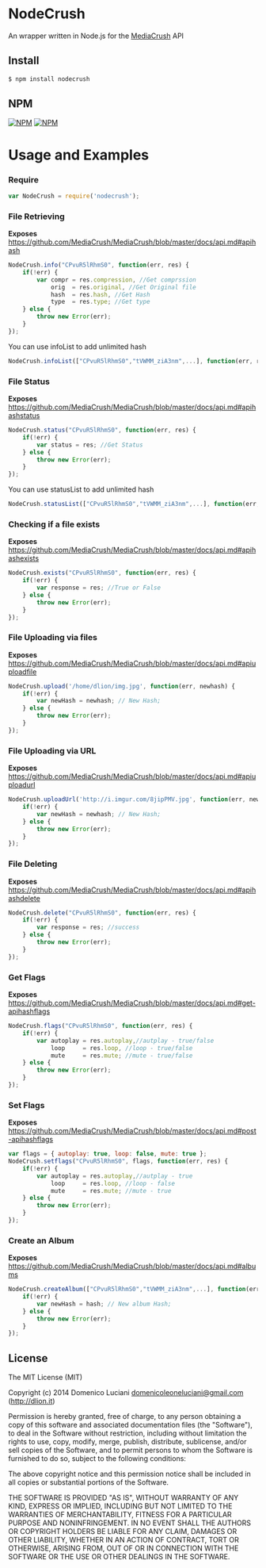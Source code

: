 # NodeCrush

An wrapper written in Node.js for the [MediaCrush](https://github.com/MediaCrush/MediaCrush) API

## Install
```sh
$ npm install nodecrush
```

## NPM
[![NPM](https://nodei.co/npm/nodecrush.png?downloads=true&stars=true)](https://nodei.co/npm/nodecrush)
[![NPM](https://nodei.co/npm-dl/nodecrush.png)](https://nodei.co/npm/nodecrush/)


# Usage and Examples

### Require
```js
var NodeCrush = require('nodecrush');
```

### File Retrieving

**Exposes** https://github.com/MediaCrush/MediaCrush/blob/master/docs/api.md#apihash

```js
NodeCrush.info("CPvuR5lRhmS0", function(err, res) {
    if(!err) {
        var compr = res.compression, //Get comprssion
            orig  = res.original, //Get Original file
            hash  = res.hash, //Get Hash
            type  = res.type; //Get type
    } else {
        throw new Error(err);
    }
});
```
You can use infoList to add unlimited hash
```js
NodeCrush.infoList(["CPvuR5lRhmS0","tVWMM_ziA3nm",...], function(err, res){ ... });
```

### File Status

**Exposes** https://github.com/MediaCrush/MediaCrush/blob/master/docs/api.md#apihashstatus

```js
NodeCrush.status("CPvuR5lRhmS0", function(err, res) {
    if(!err) {
        var status = res; //Get Status
    } else {
        throw new Error(err);
    }
});
```
You can use statusList to add unlimited hash
```js
NodeCrush.statusList(["CPvuR5lRhmS0","tVWMM_ziA3nm",...], function(err, res){ ... });
```
### Checking if a file exists

**Exposes** https://github.com/MediaCrush/MediaCrush/blob/master/docs/api.md#apihashexists

```js
NodeCrush.exists("CPvuR5lRhmS0", function(err, res) {
    if(!err) {
        var response = res; //True or False
    } else {
        throw new Error(err);
    }
});
```

### File Uploading via files

**Exposes** https://github.com/MediaCrush/MediaCrush/blob/master/docs/api.md#apiuploadfile

```js
NodeCrush.upload('/home/dlion/img.jpg', function(err, newhash) {
    if(!err) {
        var newHash = newhash; // New Hash;
    } else {
        throw new Error(err);
    }
});
```
### File Uploading via URL

**Exposes** https://github.com/MediaCrush/MediaCrush/blob/master/docs/api.md#apiuploadurl

```js
NodeCrush.uploadUrl('http://i.imgur.com/8jipPMV.jpg', function(err, newhash) {
    if(!err) {
        var newHash = newhash; // New Hash;
    } else {
        throw new Error(err);
    }
});
```
### File Deleting

**Exposes** https://github.com/MediaCrush/MediaCrush/blob/master/docs/api.md#apihashdelete

```js
NodeCrush.delete("CPvuR5lRhmS0", function(err, res) {
    if(!err) {
        var response = res; //success
    } else {
        throw new Error(err);
    }
});
```

### Get Flags

**Exposes** https://github.com/MediaCrush/MediaCrush/blob/master/docs/api.md#get-apihashflags

```js
NodeCrush.flags("CPvuR5lRhmS0", function(err, res) {
    if(!err) {
        var autoplay = res.autoplay,//autplay - true/false
            loop     = res.loop, //loop - true/false
            mute     = res.mute; //mute - true/false
    } else {
        throw new Error(err);
    }
});
```

### Set Flags

**Exposes** https://github.com/MediaCrush/MediaCrush/blob/master/docs/api.md#post-apihashflags

```js
var flags = { autoplay: true, loop: false, mute: true };
NodeCrush.setflags("CPvuR5lRhmS0", flags, function(err, res) {
    if(!err) {
        var autoplay = res.autoplay,//autplay - true
            loop     = res.loop, //loop - false
            mute     = res.mute; //mute - true
    } else {
        throw new Error(err);
    }
});
```

### Create an Album

**Exposes** https://github.com/MediaCrush/MediaCrush/blob/master/docs/api.md#albums

```js
NodeCrush.createAlbum(["CPvuR5lRhmS0","tVWMM_ziA3nm",...], function(err, hash) {
    if(!err) {
        var newHash = hash; // New album Hash;
    } else {
        throw new Error(err);
    }
});
```
## License
The MIT License (MIT)

Copyright (c) 2014 Domenico Luciani <domenicoleoneluciani@gmail.com> (http://dlion.it)

Permission is hereby granted, free of charge, to any person obtaining a copy
of this software and associated documentation files (the "Software"), to deal
in the Software without restriction, including without limitation the rights
to use, copy, modify, merge, publish, distribute, sublicense, and/or sell
copies of the Software, and to permit persons to whom the Software is
furnished to do so, subject to the following conditions:

The above copyright notice and this permission notice shall be included in all
copies or substantial portions of the Software.

THE SOFTWARE IS PROVIDED "AS IS", WITHOUT WARRANTY OF ANY KIND, EXPRESS OR
IMPLIED, INCLUDING BUT NOT LIMITED TO THE WARRANTIES OF MERCHANTABILITY,
FITNESS FOR A PARTICULAR PURPOSE AND NONINFRINGEMENT. IN NO EVENT SHALL THE
AUTHORS OR COPYRIGHT HOLDERS BE LIABLE FOR ANY CLAIM, DAMAGES OR OTHER
LIABILITY, WHETHER IN AN ACTION OF CONTRACT, TORT OR OTHERWISE, ARISING FROM,
OUT OF OR IN CONNECTION WITH THE SOFTWARE OR THE USE OR OTHER DEALINGS IN THE
SOFTWARE.
